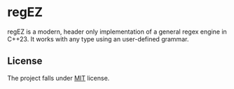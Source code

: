 <h1 aligh=center>regEZ</h1>

regEZ is a modern, header only implementation of a general regex engine in C++23. It works with any type using an user-defined grammar.

## License

The project falls under [MIT](./LICENSE) license.
